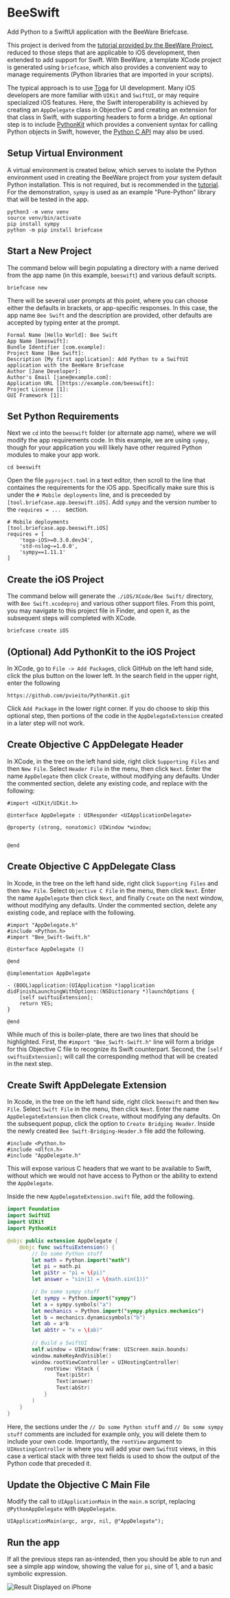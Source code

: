 # BeeSwift
Add Python to a SwiftUI application with the BeeWare Briefcase.

This project is derived from the [tutorial provided by the BeeWare Project](https://docs.beeware.org/en/latest/), reduced to those steps that are applicable to iOS development, then extended to add support for Swift.
With BeeWare, a template XCode project is generated using `briefcase`, which also provides a convenient way to manage requirements (Python libraries that are imported in your scripts).

The typical approach is to use [Toga](https://beeware.org/project/projects/libraries/toga/) for UI development.
Many iOS developers are more familiar with `UIKit` and `SwiftUI`, or may require specialized iOS features.
Here, the Swift interoperability is achieved by creating an `AppDelegate` class in Objective C and creating an extension for that class in Swift, with supporting headers to form a bridge.
An optional step is to include [PythonKit](https://github.com/pvieito/PythonKit) which provides a convenient syntax for calling Python objects in Swift, however, the [Python C API](https://docs.python.org/3/c-api/index.html) may also be used.


## Setup Virtual Environment

A virtual environment is created below, which serves to isolate the Python environment used in creating the BeeWare project from your system default Python installation. 
This is not required, but is recommended in the [tutorial](https://docs.beeware.org/en/latest/).
For the demonstration, `sympy` is used as an example "Pure-Python" library that will be tested in the app.

```
python3 -m venv venv
source venv/bin/activate
pip install sympy
python -m pip install briefcase
```

## Start a New Project

The command below will begin populating a directory with a name derived from the app name (in this example, `beeswift`) and various default scripts.

```
briefcase new
```

There will be several user prompts at this point, where you can choose either the defaults in brackets, or app-specific responses.
In this case, the app name `Bee Swift` and the description are provided, other defaults are accepted by typing enter at the prompt.

```
Formal Name [Hello World]: Bee Swift
App Name [beeswift]:
Bundle Identifier [com.example]:
Project Name [Bee Swift]: 
Description [My first application]: Add Python to a SwiftUI application with the BeeWare Briefcase
Author [Jane Developer]:
Author's Email [jane@example.com]:
Application URL [[https://example.com/beeswift]:
Project License [1]:
GUI Framework [1]:
```

## Set Python Requirements

Next we `cd` into the `beeswift` folder (or alternate app name), where we will modify the app requirements code.
In this example, we are using `sympy`, though for your application you will likely have other required Python modules to make your app work.

```
cd beeswift
```

Open the file `pyproject.toml` in a text editor, then scroll to the line that containes the requirements for the iOS app.
Specifically make sure this is under the `# Mobile deployments` line, and is preceeded by `[tool.briefcase.app.beeswift.iOS]`.
Add `sympy` and the version number to the `requires = ... ` section.

```
# Mobile deployments
[tool.briefcase.app.beeswift.iOS]
requires = [
    'toga-iOS>=0.3.0.dev34',
    'std-nslog~=1.0.0',
    'sympy==1.11.1'
]
```


## Create the iOS Project

The command below will generate the `./iOS/XCode/Bee Swift/` directory, with `Bee Swift.xcodeproj` and various other support files.
From this point, you may navigate to this project file in Finder, and open it, as the subsequent steps will completed with XCode.

```
briefcase create iOS
```

## (Optional) Add PythonKit to the iOS Project

In XCode, go to `File -> Add Package`s, click GitHub on the left hand side, click the plus button on the lower left.
In the search field in the upper right, enter the following

```
https://github.com/pvieito/PythonKit.git
```

Click `Add Package` in the lower right corner.
If you do choose to skip this optional step, then portions of the code in the `AppDelegateExtension` created in a later step will not work.


## Create Objective C AppDelegate Header

In XCode, in the tree on the left hand side, right click `Supporting Files` and then `New File`.
Select `Header File` in the menu, then click `Next`.
Enter the name `AppDelegate` then click `Create`, without modifying any defaults.
Under the commented section, delete any existing code, and replace with the following:

```objc
#import <UIKit/UIKit.h>

@interface AppDelegate : UIResponder <UIApplicationDelegate>

@property (strong, nonatomic) UIWindow *window;


@end
```

## Create Objective C AppDelegate Class

In Xcode, in the tree on the left hand side, right click `Supporting Files` and then `New File`.
Select `Objective C File` in the menu, then click `Next`.
Enter the name `AppDelegate` then click `Next`, and finally `Create` on the next window, without modifying any defaults.
Under the commented section, delete any existing code, and replace with the following.

```objc
#import "AppDelegate.h"
#include <Python.h>
#import "Bee_Swift-Swift.h"

@interface AppDelegate ()

@end

@implementation AppDelegate

- (BOOL)application:(UIApplication *)application didFinishLaunchingWithOptions:(NSDictionary *)launchOptions {
    [self swiftuiExtension];
    return YES;
}

@end
```

While much of this is boiler-plate, there are two lines that should be highlighted.
First, the `#import "Bee_Swift-Swift.h"` line will form a bridge for this Objective C file to recognize its Swift counterpart.
Second, the `[self swiftuiExtension];` will call the corresponding method that will be created in the next step.


## Create Swift AppDelegate Extension

In Xcode, in the tree on the left hand side, right click `beeswift` and then `New File`.
Select `Swift File` in the menu, then click `Next`.
Enter the name `AppDelegateExtension` then click `Create`, without modifying any defaults.
On the subsequent popup, click the option to `Create Bridging Header`.
Inside the newly created `Bee Swift-Bridging-Header.h` file add the following.

```
#include <Python.h>
#include <dlfcn.h>
#include "AppDelegate.h"
```

This will expose various C headers that we want to be available to Swift, without which we would not have access to Python or the ability to extend the `AppDelegate`.

Inside the new `AppDelegateExtension.swift` file, add the following.

```swift
import Foundation
import SwiftUI
import UIKit
import PythonKit

@objc public extension AppDelegate {
    @objc func swiftuiExtension() {
        // Do some Python stuff
        let math = Python.import("math")
        let pi = math.pi
        let piStr = "pi = \(pi)"
        let answer = "sin(1) = \(math.sin(1))"

        // Do some sympy stuff
        let sympy = Python.import("sympy")
        let a = sympy.symbols("a")
        let mechanics = Python.import("sympy.physics.mechanics")
        let b = mechanics.dynamicsymbols("b")
        let ab = a*b
        let abStr = "x = \(ab)"
        
        // Build a SwiftUI
        self.window = UIWindow(frame: UIScreen.main.bounds)
        window.makeKeyAndVisible()
        window.rootViewController = UIHostingController(
            rootView: VStack {
                Text(piStr)
                Text(answer)
                Text(abStr)
            }
        )
    }
}
```

Here, the sections under the `// Do some Python stuff` and `// Do some sympy stuff` comments are included for example only, you will delete them to include your own code.
Importantly, the `rootView` argument to `UIHostingController` is where you will add your own `SwiftUI` views, in this case a vertical stack with three text fields is used to show the output of the Python code that preceded it.

## Update the Objective C Main File

Modify the call to `UIApplicationMain` in the `main.m` script, replacing `@PythonAppDelegate` with `@AppDelegate`.

```objc
UIApplicationMain(argc, argv, nil, @"AppDelegate");
```

## Run the app

If all the previous steps ran as-intended, then you should be able to run and see a simple app window, showing the value for `pi`, sine of 1, and a basic symbolic expression.

![Result Displayed on iPhone](img/iphoneGraphic.png)
